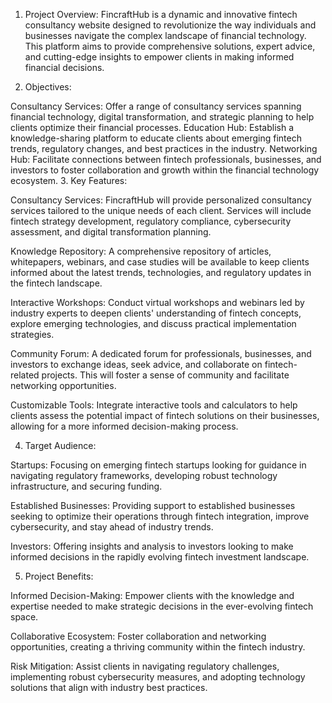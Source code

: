 1. Project Overview:
FincraftHub is a dynamic and innovative fintech consultancy website designed to revolutionize the way individuals and businesses navigate the complex landscape of financial technology. This platform aims to provide comprehensive solutions, expert advice, and cutting-edge insights to empower clients in making informed financial decisions.

2. Objectives:

Consultancy Services: Offer a range of consultancy services spanning financial technology, digital transformation, and strategic planning to help clients optimize their financial processes.
Education Hub: Establish a knowledge-sharing platform to educate clients about emerging fintech trends, regulatory changes, and best practices in the industry.
Networking Hub: Facilitate connections between fintech professionals, businesses, and investors to foster collaboration and growth within the financial technology ecosystem.
3. Key Features:

Consultancy Services: FincraftHub will provide personalized consultancy services tailored to the unique needs of each client. Services will include fintech strategy development, regulatory compliance, cybersecurity assessment, and digital transformation planning.

Knowledge Repository: A comprehensive repository of articles, whitepapers, webinars, and case studies will be available to keep clients informed about the latest trends, technologies, and regulatory updates in the fintech landscape.

Interactive Workshops: Conduct virtual workshops and webinars led by industry experts to deepen clients' understanding of fintech concepts, explore emerging technologies, and discuss practical implementation strategies.

Community Forum: A dedicated forum for professionals, businesses, and investors to exchange ideas, seek advice, and collaborate on fintech-related projects. This will foster a sense of community and facilitate networking opportunities.

Customizable Tools: Integrate interactive tools and calculators to help clients assess the potential impact of fintech solutions on their businesses, allowing for a more informed decision-making process.

4. Target Audience:

Startups: Focusing on emerging fintech startups looking for guidance in navigating regulatory frameworks, developing robust technology infrastructure, and securing funding.

Established Businesses: Providing support to established businesses seeking to optimize their operations through fintech integration, improve cybersecurity, and stay ahead of industry trends.

Investors: Offering insights and analysis to investors looking to make informed decisions in the rapidly evolving fintech investment landscape.

5. Project Benefits:

Informed Decision-Making: Empower clients with the knowledge and expertise needed to make strategic decisions in the ever-evolving fintech space.

Collaborative Ecosystem: Foster collaboration and networking opportunities, creating a thriving community within the fintech industry.

Risk Mitigation: Assist clients in navigating regulatory challenges, implementing robust cybersecurity measures, and adopting technology solutions that align with industry best practices.
